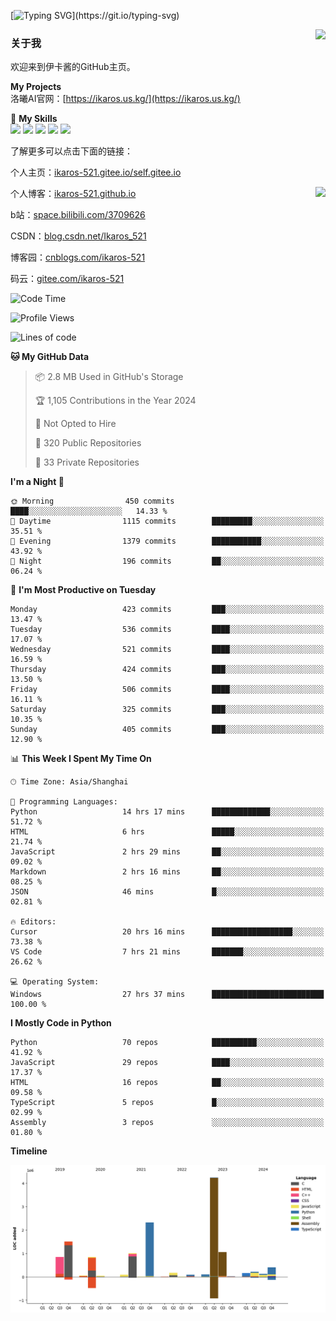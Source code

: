 [![Typing SVG](https://readme-typing-svg.herokuapp.com?size=25&duration=3000&color=8C43EA&vCenter=true&width=200&height=40&lines=Hi+Welcome+%F0%9F%91%8B%F0%9F%8F%BB;I'm+Love丶伊卡洛斯~~)](https://git.io/typing-svg)

<a href="#">
  <img align="right" src="https://github-readme-stats.vercel.app/api?username=Ikaros-521&count_private=true&show_icons=true&bg_color=15,f2f7fd,E0EAFC" />
</a>

### 关于我

欢迎来到伊卡酱的GitHub主页。

**My Projects**  
洛曦AI官网：[https://ikaros.us.kg/](https://ikaros.us.kg/)  

🌟 **My Skills**  
![](https://img.shields.io/badge/-C-A8B9CC?style=flat-square&logo=C&logoColor=fff)
![](https://img.shields.io/badge/-Python-3776AB?style=flat-square&logo=Python&logoColor=fff)
![](https://img.shields.io/badge/-JavaScript-F7DF1E?style=flat-square&logo=JavaScript&logoColor=fff)
![](https://img.shields.io/badge/-C++-00599C?style=flat-square&logo=Cpp&logoColor=fff)
![](https://img.shields.io/badge/-Linux-000000?style=flat-square&logo=Linux&logoColor=fff)

了解更多可以点击下面的链接：  

个人主页：[ikaros-521.gitee.io/self.gitee.io](https://ikaros-521.gitee.io/self.gitee.io/)  

<img align='right' src="https://github.com/Ikaros-521/Ikaros-521/assets/40910637/3a5e50bc-91dc-4aa5-b7a0-8b27ad1c2b33" height="330">

个人博客：[ikaros-521.github.io](https://ikaros-521.github.io/)  

b站：[space.bilibili.com/3709626](https://space.bilibili.com/3709626)  

CSDN：[blog.csdn.net/Ikaros_521](https://blog.csdn.net/Ikaros_521)  

博客园：[cnblogs.com/ikaros-521](https://www.cnblogs.com/ikaros-521)  

码云：[gitee.com/ikaros-521](https://gitee.com/ikaros-521)  


<!--START_SECTION:waka-->
![Code Time](http://img.shields.io/badge/Code%20Time-2%2C125%20hrs%2052%20mins-blue)

![Profile Views](http://img.shields.io/badge/Profile%20Views-7-blue)

![Lines of code](https://img.shields.io/badge/From%20Hello%20World%20I%27ve%20Written-13.3%20million%20lines%20of%20code-blue)

**🐱 My GitHub Data** 

> 📦 2.8 MB Used in GitHub's Storage 
 > 
> 🏆 1,105 Contributions in the Year 2024
 > 
> 🚫 Not Opted to Hire
 > 
> 📜 320 Public Repositories 
 > 
> 🔑 33 Private Repositories 
 > 
**I'm a Night 🦉** 

```text
🌞 Morning                450 commits         ████░░░░░░░░░░░░░░░░░░░░░   14.33 % 
🌆 Daytime                1115 commits        █████████░░░░░░░░░░░░░░░░   35.51 % 
🌃 Evening                1379 commits        ███████████░░░░░░░░░░░░░░   43.92 % 
🌙 Night                  196 commits         ██░░░░░░░░░░░░░░░░░░░░░░░   06.24 % 
```
📅 **I'm Most Productive on Tuesday** 

```text
Monday                   423 commits         ███░░░░░░░░░░░░░░░░░░░░░░   13.47 % 
Tuesday                  536 commits         ████░░░░░░░░░░░░░░░░░░░░░   17.07 % 
Wednesday                521 commits         ████░░░░░░░░░░░░░░░░░░░░░   16.59 % 
Thursday                 424 commits         ███░░░░░░░░░░░░░░░░░░░░░░   13.50 % 
Friday                   506 commits         ████░░░░░░░░░░░░░░░░░░░░░   16.11 % 
Saturday                 325 commits         ███░░░░░░░░░░░░░░░░░░░░░░   10.35 % 
Sunday                   405 commits         ███░░░░░░░░░░░░░░░░░░░░░░   12.90 % 
```


📊 **This Week I Spent My Time On** 

```text
🕑︎ Time Zone: Asia/Shanghai

💬 Programming Languages: 
Python                   14 hrs 17 mins      █████████████░░░░░░░░░░░░   51.72 % 
HTML                     6 hrs               █████░░░░░░░░░░░░░░░░░░░░   21.74 % 
JavaScript               2 hrs 29 mins       ██░░░░░░░░░░░░░░░░░░░░░░░   09.02 % 
Markdown                 2 hrs 16 mins       ██░░░░░░░░░░░░░░░░░░░░░░░   08.25 % 
JSON                     46 mins             █░░░░░░░░░░░░░░░░░░░░░░░░   02.81 % 

🔥 Editors: 
Cursor                   20 hrs 16 mins      ██████████████████░░░░░░░   73.38 % 
VS Code                  7 hrs 21 mins       ███████░░░░░░░░░░░░░░░░░░   26.62 % 

💻 Operating System: 
Windows                  27 hrs 37 mins      █████████████████████████   100.00 % 
```

**I Mostly Code in Python** 

```text
Python                   70 repos            ██████████░░░░░░░░░░░░░░░   41.92 % 
JavaScript               29 repos            ████░░░░░░░░░░░░░░░░░░░░░   17.37 % 
HTML                     16 repos            ██░░░░░░░░░░░░░░░░░░░░░░░   09.58 % 
TypeScript               5 repos             █░░░░░░░░░░░░░░░░░░░░░░░░   02.99 % 
Assembly                 3 repos             ░░░░░░░░░░░░░░░░░░░░░░░░░   01.80 % 
```



**Timeline**

![Lines of Code chart](https://raw.githubusercontent.com/Ikaros-521/Ikaros-521/main/assets/bar_graph.png)


<!--END_SECTION:waka-->


<!--
**Ikaros-521/Ikaros-521** is a ✨ _special_ ✨ repository because its `README.md` (this file) appears on your GitHub profile.

Here are some ideas to get you started:

- 🔭 I’m currently working on ...
- 🌱 I’m currently learning ...
- 👯 I’m looking to collaborate on ...
- 🤔 I’m looking for help with ...
- 💬 Ask me about ...
- 📫 How to reach me: ...
- 😄 Pronouns: ...
- ⚡ Fun fact: ...
-->
